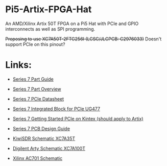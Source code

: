 # Pi5-Artix-FPGA-Hat
An AMD/Xilinx Artix 50T FPGA on a Pi5 Hat with PCIe and GPIO interconnects as well as SPI programming.

~~Proposing to use XC7A50T-2FTG256I (LCSC/JLCPCB: C2976033)~~ Doesn't support PCIe on this pinout?

# Links:

* [Series 7 Part Guide](https://docs.xilinx.com/v/u/en-US/7-series-product-selection-guide)

* [Series 7 Part Overview](https://docs.xilinx.com/v/u/en-US/ds180_7Series_Overview)

* [Series 7 PCIe Datasheet](https://docs.xilinx.com/v/u/en-US/ds821_7series_pcie)

* [Series 7 Integrated Block for PCIe UG477](https://docs.xilinx.com/v/u/en-US/ug477_7Series_IntBlock_PCIe)

* [Series 7 Getting Started PCIe on Kintex (should apply to Artix)](https://numato.com/kb/getting-started-with-pci-express-on-nereid/)

* [Series 7 PCB Design Guide](https://docs.xilinx.com/v/u/en-US/ug483_7Series_PCB)

* [KiwiSDR Schematic XC7A35T](http://kiwisdr.com/docs/KiwiSDR/kiwi.schematic.pdf)

* [Digilent Arty Schematic XC7A100T](https://digilent.com/reference/_media/programmable-logic/arty-a7/arty-a7-e2-sch.pdf)

* [Xilinx AC701 Schematic](https://www.xilinx.com/support/documents/boards_and_kits/artix-7/ac701-schematic-xtp218-rev1-0.pdf)
